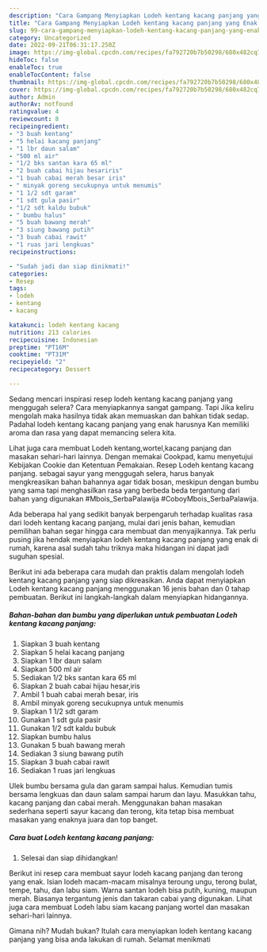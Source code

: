 ```yaml
---
description: "Cara Gampang Menyiapkan Lodeh kentang kacang panjang yang Enak Banget}"
title: "Cara Gampang Menyiapkan Lodeh kentang kacang panjang yang Enak Banget}"
slug: 99-cara-gampang-menyiapkan-lodeh-kentang-kacang-panjang-yang-enak-banget
category: Uncategorized
date: 2022-09-21T06:31:17.250Z
image: https://img-global.cpcdn.com/recipes/fa792720b7b50298/680x482cq70/lodeh-kentang-kacang-panjang-foto-resep-utama.jpg
hideToc: false
enableToc: true
enableTocContent: false
thumbnail: https://img-global.cpcdn.com/recipes/fa792720b7b50298/680x482cq70/lodeh-kentang-kacang-panjang-foto-resep-utama.jpg
cover: https://img-global.cpcdn.com/recipes/fa792720b7b50298/680x482cq70/lodeh-kentang-kacang-panjang-foto-resep-utama.jpg
author: Admin
authorAv: notfound
ratingvalue: 4
reviewcount: 8
recipeingredient:
- "3 buah kentang"
- "5 helai kacang panjang"
- "1 lbr daun salam"
- "500 ml air"
- "1/2 bks santan kara 65 ml"
- "2 buah cabai hijau hesariris"
- "1 buah cabai merah besar iris"
- " minyak goreng secukupnya untuk menumis"
- "1 1/2 sdt garam"
- "1 sdt gula pasir"
- "1/2 sdt kaldu bubuk"
- " bumbu halus"
- "5 buah bawang merah"
- "3 siung bawang putih"
- "3 buah cabai rawit"
- "1 ruas jari lengkuas"
recipeinstructions:

- "Sudah jadi dan siap dinikmati!"
categories:
- Resep
tags:
- lodeh
- kentang
- kacang

katakunci: lodeh kentang kacang 
nutrition: 213 calories
recipecuisine: Indonesian
preptime: "PT16M"
cooktime: "PT31M"
recipeyield: "2"
recipecategory: Dessert

---
```



Sedang mencari inspirasi resep lodeh kentang kacang panjang yang menggugah selera? Cara menyiapkannya sangat gampang. Tapi Jika keliru mengolah maka hasilnya tidak akan memuaskan dan bahkan tidak sedap. Padahal lodeh kentang kacang panjang yang enak harusnya Kan memiliki aroma dan rasa yang dapat memancing selera kita.


Lihat juga cara membuat Lodeh kentang,wortel,kacang panjang dan masakan sehari-hari lainnya. Dengan memakai Cookpad, kamu menyetujui Kebijakan Cookie dan Ketentuan Pemakaian. Resep Lodeh kentang kacang panjang. sebagai sayur yang menggugah selera, harus banyak mengkreasikan bahan bahannya agar tidak bosan, meskipun dengan bumbu yang sama tapi menghasilkan rasa yang berbeda beda tergantung dari bahan yang digunakan #Mbois_SerbaPalawija #CoboyMbois_SerbaPalawija.

Ada beberapa hal yang sedikit banyak berpengaruh terhadap kualitas rasa dari lodeh kentang kacang panjang, mulai dari jenis bahan, kemudian pemilihan bahan segar hingga cara membuat dan menyajikannya. Tak perlu pusing jika hendak menyiapkan lodeh kentang kacang panjang yang enak di rumah, karena asal sudah tahu triknya maka hidangan ini dapat jadi suguhan spesial.


Berikut ini ada beberapa cara mudah dan praktis dalam mengolah lodeh kentang kacang panjang yang siap dikreasikan. Anda dapat menyiapkan Lodeh kentang kacang panjang menggunakan 16 jenis bahan dan 0 tahap pembuatan. Berikut ini langkah-langkah dalam menyiapkan hidangannya.

<!--inarticleads1-->

##### Bahan-bahan dan bumbu yang diperlukan untuk pembuatan Lodeh kentang kacang panjang:

1. Siapkan 3 buah kentang
1. Siapkan 5 helai kacang panjang
1. Siapkan 1 lbr daun salam
1. Siapkan 500 ml air
1. Sediakan 1/2 bks santan kara 65 ml
1. Siapkan 2 buah cabai hijau hesar,iris
1. Ambil 1 buah cabai merah besar, iris
1. Ambil  minyak goreng secukupnya untuk menumis
1. Siapkan 1 1/2 sdt garam
1. Gunakan 1 sdt gula pasir
1. Gunakan 1/2 sdt kaldu bubuk
1. Siapkan  bumbu halus
1. Gunakan 5 buah bawang merah
1. Sediakan 3 siung bawang putih
1. Siapkan 3 buah cabai rawit
1. Sediakan 1 ruas jari lengkuas


Ulek bumbu bersama gula dan garam sampai halus. Kemudian tumis bersama lengkuas dan daun salam sampai harum dan layu. Masukkan tahu, kacang panjang dan cabai merah. Menggunakan bahan masakan sederhana seperti sayur kacang dan terong, kita tetap bisa membuat masakan yang enaknya juara dan top banget. 

<!--inarticleads2-->

##### Cara buat Lodeh kentang kacang panjang:


1. Selesai dan siap dihidangkan!

Berikut ini resep cara membuat sayur lodeh kacang panjang dan terong yang enak. Isian lodeh macam-macam misalnya teroung ungu, terong bulat, tempe, tahu, dan labu siam. Warna santan lodeh bisa putih, kuning, maupun merah. Biasanya tergantung jenis dan takaran cabai yang digunakan. Lihat juga cara membuat Lodeh labu siam kacang panjang wortel dan masakan sehari-hari lainnya. 

Gimana nih? Mudah bukan? Itulah cara menyiapkan lodeh kentang kacang panjang yang bisa anda lakukan di rumah. Selamat menikmati
